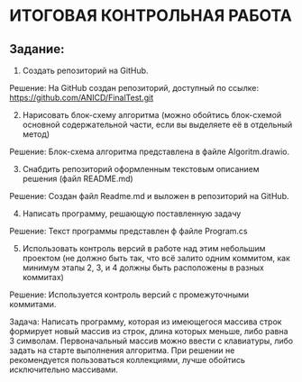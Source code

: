 # ИТОГОВАЯ КОНТРОЛЬНАЯ РАБОТА
## Задание:
1. Создать репозиторий на GitHub.

Решение: На GitHub создан репозиторий, доступный по ссылке: https://github.com/ANICD/FinalTest.git

2. Нарисовать блок-схему алгоритма (можно обойтись блок-схемой основной содержательной части, если вы выделяете её в отдельный метод)

Решение: Блок-схема алгоритма представлена в файле Algoritm.drawio.


3. Снабдить репозиторий оформленным текстовым описанием решения (файл README.md)

Решение: Создан файл Readme.md и выложен в репозиторий на GitHub.

4. Написать программу, решающую поставленную задачу

Решение: Текст программы представлен ф файле Program.cs

5. Использовать контроль версий в работе над этим небольшим проектом (не должно быть так, что всё залито одним коммитом, как минимум этапы 2, 3, и 4 должны быть расположены в разных коммитах)

Решение: Используется контроль версий с промежуточными коммитами.

Задача: Написать программу, которая из имеющегося массива строк формирует новый массив из строк, длина которых меньше, либо равна 3 символам.
Первоначальный массив можно ввести с клавиатуры, либо задать на старте выполнения алгоритма.
При решении не рекомендуется пользоваться коллекциями, лучше обойтись исключительно массивами.
